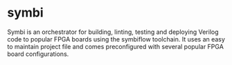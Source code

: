 # symbi
Symbi is an orchestrator for building, linting, testing and deploying Verilog code to popular FPGA boards using the symbiflow toolchain. It uses an easy to maintain project file and comes preconfigured with several popular FPGA board configurations.
